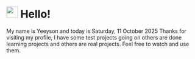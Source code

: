  <h1>
    <img src="https://emojis.slackmojis.com/emojis/images/1643510097/45343/hi.gif?1643510097" width="30"/> 
    Hello!
 </h1>
 <p>
    My name is Yeeyson and today is Saturday, 11 October 2025
    Thanks for visiting my profile, I have some test projects going on others are done learning projects and others are real projects.
    Feel free to watch and use them.
 </p>